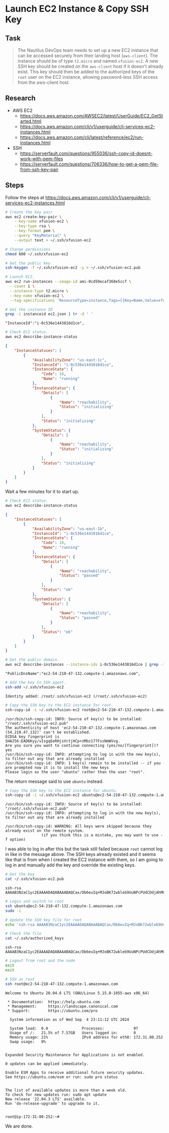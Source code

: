 # Launch EC2 Instance & Copy SSH Key

## Task

> The Nautilus DevOps team needs to set up a new EC2 instance that can be accessed securely from their landing host (`aws-client`). The instance should be of type `t2.micro` and named `xfusion-ec2`. A new SSH key should be created on the `aws-client` host if it doesn't already exist. This key should then be added to the authorized keys of the `root` user on the EC2 instance, allowing password-less SSH access from the aws-client host.
>
## Research

* AWS EC2
  * https://docs.aws.amazon.com/AWSEC2/latest/UserGuide/EC2_GetStarted.html
  * https://docs.aws.amazon.com/cli/v1/userguide/cli-services-ec2-instances.html
  * https://docs.aws.amazon.com/cli/latest/reference/ec2/run-instances.html
* SSH
  * https://serverfault.com/questions/955036/ssh-copy-id-doesnt-work-with-pem-files
  * https://serverfault.com/questions/706336/how-to-get-a-pem-file-from-ssh-key-pair

## Steps

Follow the steps at https://docs.aws.amazon.com/cli/v1/userguide/cli-services-ec2-instances.html

```bash
# Create the key pair
aws ec2 create-key-pair \
    --key-name xfusion-ec2 \
    --key-type rsa \
    --key-format pem \
    --query "KeyMaterial" \
    --output text > ~/.ssh/xfusion-ec2

# Change permissions
chmod 600 ~/.ssh/xfusion-ec2

# Get the public key
ssh-keygen -f ~/.ssh/xfusion-ec2 -y > ~/.ssh/xfusion-ec2.pub

# Launch EC2.
aws ec2 run-instances --image-id ami-0cd59ecaf368e5ccf \
  --count 1 \
  --instance-type t2.micro \
  --key-name xfusion-ec2 \
  --tag-specifications 'ResourceType=instance,Tags=[{Key=Name,Value=xfusion-ec2}]' > ec2.json

# Get the instance ID
grep -i instanceid ec2.json | tr -d ' '
```

```
"InstanceId":"i-0c536e1443816d1ce",
```

```bash
# Check EC2 status.
aws ec2 describe-instance-status
```

```json
{
    "InstanceStatuses": [
        {
            "AvailabilityZone": "us-east-1c",
            "InstanceId": "i-0c536e1443816d1ce",
            "InstanceState": {
                "Code": 16,
                "Name": "running"
            },
            "InstanceStatus": {
                "Details": [
                    {
                        "Name": "reachability",
                        "Status": "initializing"
                    }
                ],
                "Status": "initializing"
            },
            "SystemStatus": {
                "Details": [
                    {
                        "Name": "reachability",
                        "Status": "initializing"
                    }
                ],
                "Status": "initializing"
            }
        }
    ]
}
```

Wait a few minutes for it to start up.

```bash
# Check EC2 status.
aws ec2 describe-instance-status
```

```json
{
    "InstanceStatuses": [
        {
            "AvailabilityZone": "us-east-1b",
            "InstanceId": "i-0c536e1443816d1ce",
            "InstanceState": {
                "Code": 16,
                "Name": "running"
            },
            "InstanceStatus": {
                "Details": [
                    {
                        "Name": "reachability",
                        "Status": "passed"
                    }
                ],
                "Status": "ok"
            },
            "SystemStatus": {
                "Details": [
                    {
                        "Name": "reachability",
                        "Status": "passed"
                    }
                ],
                "Status": "ok"
            }
        }
    ]
}
```

```bash
# Get the public domain.
aws ec2 describe-instances --instance-ids i-0c536e1443816d1ce | grep -i publicdns | tr -d ' ' | uniq
```

```
"PublicDnsName":"ec2-54-210-47-132.compute-1.amazonaws.com",
```


```bash
# Add the key to SSH agent.
ssh-add ~/.ssh/xfusion-ec2
```

```
Identity added: /root/.ssh/xfusion-ec2 (/root/.ssh/xfusion-ec2)
```

```bash
# Copy the SSH key to the EC2 instance for root.
ssh-copy-id -i ~/.ssh/xfusion-ec2 root@ec2-54-210-47-132.compute-1.amazonaws.com
```

```
/usr/bin/ssh-copy-id: INFO: Source of key(s) to be installed: "/root/.ssh/xfusion-ec2.pub"
The authenticity of host 'ec2-54-210-47-132.compute-1.amazonaws.com (54.210.47.132)' can't be established.
ECDSA key fingerprint is SHA256:EAD6Kyy/vIsgqEeRHjsVctjHCp+zMbz177FssNmWVvg.
Are you sure you want to continue connecting (yes/no/[fingerprint])? yes
/usr/bin/ssh-copy-id: INFO: attempting to log in with the new key(s), to filter out any that are already installed
/usr/bin/ssh-copy-id: INFO: 1 key(s) remain to be installed -- if you are prompted now it is to install the new keys
Please login as the user "ubuntu" rather than the user "root".
```

The return message said to use `ubuntu` instead.

```bash
# Copy the SSH key to the EC2 instance for ubuntu.
ssh-copy-id -i ~/.ssh/xfusion-ec2 ubuntu@ec2-54-210-47-132.compute-1.amazonaws.com
```

```
/usr/bin/ssh-copy-id: INFO: Source of key(s) to be installed: "/root/.ssh/xfusion-ec2.pub"
/usr/bin/ssh-copy-id: INFO: attempting to log in with the new key(s), to filter out any that are already installed

/usr/bin/ssh-copy-id: WARNING: All keys were skipped because they already exist on the remote system.
                (if you think this is a mistake, you may want to use -f option)
```

I was able to log in after this but the task still failed because `root` cannot log in like in the message above. The SSH keys already existed and it seems like that is from when I created the EC2 instance with them, so I am going to log in and manually add the key and override the existing keys.

```bash
# Get the key
cat ~/.ssh/xfusion-ec2.pub
```

```
ssh-rsa AAAAB3NzaC1yc2EAAAADAQABAAABAQCax/Db6euIq+MJoBK72wbleb9UuNPcPUdCDdjAhMORe6nitr0OfaVWO2j1ATlxqkd02+s2UKp9ZhRBx1M1ldDn0V3TJn+xTLifEXFOZGn0cY9iPkpXUApj6cYc2DIHnNku5bNiqid0aD2BjnOjxxjouFTC+9tv01t/ijgWiNOMLHL3H5uXxcWbvzENpl8lzg4yAXbz+okreoyjIst55bs1/iNmsGryfHFE92uGJrXlgvVfWHzrLWwh5HFomY11eKNQSXL1z10te5H/r+0j9mYd3sYbnyuy/y6RmxkcAkbGTskL2cl2GFXlKwOhREQMWOoisJQJiLJySQ/Yt3NUXI8j
```

```bash
# Login and switch to root
ssh ubuntu@ec2-54-210-47-132.compute-1.amazonaws.com
sudo -i

# Update the SSH key file for root
echo 'ssh-rsa AAAAB3NzaC1yc2EAAAADAQABAAABAQCax/Db6euIq+MJoBK72wbleb9UuNPcPUdCDdjAhMORe6nitr0OfaVWO2j1ATlxqkd02+s2UKp9ZhRBx1M1ldDn0V3TJn+xTLifEXFOZGn0cY9iPkpXUApj6cYc2DIHnNku5bNiqid0aD2BjnOjxxjouFTC+9tv01t/ijgWiNOMLHL3H5uXxcWbvzENpl8lzg4yAXbz+okreoyjIst55bs1/iNmsGryfHFE92uGJrXlgvVfWHzrLWwh5HFomY11eKNQSXL1z10te5H/r+0j9mYd3sYbnyuy/y6RmxkcAkbGTskL2cl2GFXlKwOhREQMWOoisJQJiLJySQ/Yt3NUXI8j' > ~/.ssh/authorized_keys

# Check the file
cat ~/.ssh/authorized_keys
```

```
ssh-rsa AAAAB3NzaC1yc2EAAAADAQABAAABAQCax/Db6euIq+MJoBK72wbleb9UuNPcPUdCDdjAhMORe6nitr0OfaVWO2j1ATlxqkd02+s2UKp9ZhRBx1M1ldDn0V3TJn+xTLifEXFOZGn0cY9iPkpXUApj6cYc2DIHnNku5bNiqid0aD2BjnOjxxjouFTC+9tv01t/ijgWiNOMLHL3H5uXxcWbvzENpl8lzg4yAXbz+okreoyjIst55bs1/iNmsGryfHFE92uGJrXlgvVfWHzrLWwh5HFomY11eKNQSXL1z10te5H/r+0j9mYd3sYbnyuy/y6RmxkcAkbGTskL2cl2GFXlKwOhREQMWOoisJQJiLJySQ/Yt3NUXI8j
```

```bash
# Logout from root and the node
exit
exit

# SSH as root
ssh root@ec2-54-210-47-132.compute-1.amazonaws.com
```

```
Welcome to Ubuntu 20.04.6 LTS (GNU/Linux 5.15.0-1055-aws x86_64)

 * Documentation:  https://help.ubuntu.com
 * Management:     https://landscape.canonical.com
 * Support:        https://ubuntu.com/pro

  System information as of Wed Sep  4 23:11:12 UTC 2024

  System load:  0.0               Processes:             97
  Usage of /:   21.5% of 7.57GB   Users logged in:       0
  Memory usage: 21%               IPv4 address for eth0: 172.31.80.252
  Swap usage:   0%


Expanded Security Maintenance for Applications is not enabled.

0 updates can be applied immediately.

Enable ESM Apps to receive additional future security updates.
See https://ubuntu.com/esm or run: sudo pro status


The list of available updates is more than a week old.
To check for new updates run: sudo apt update
New release '22.04.3 LTS' available.
Run 'do-release-upgrade' to upgrade to it.


root@ip-172-31-80-252:~#
```

We are done.
